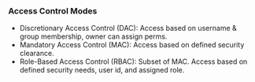 ### Access Control Modes
- Discretionary Access Control (DAC): Access based on username & group membership, owner can assign perms.
- Mandatory Access Control (MAC): Access based on defined security clearance.
- Role-Based Access Control (RBAC): Subset of MAC. Access based on defined security needs, user id, and assigned role.
